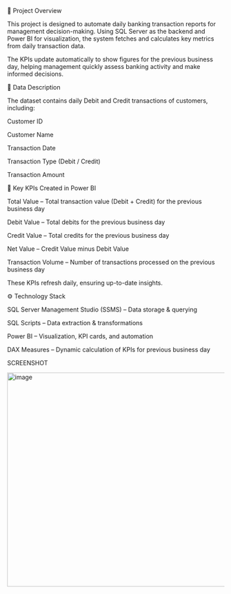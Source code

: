 📌 Project Overview

This project is designed to automate daily banking transaction reports for management decision-making.
Using SQL Server as the backend and Power BI for visualization, the system fetches and calculates key metrics from daily transaction data.

The KPIs update automatically to show figures for the previous business day, helping management quickly assess banking activity and make informed decisions.

🏦 Data Description

The dataset contains daily Debit and Credit transactions of customers, including:

Customer ID

Customer Name

Transaction Date

Transaction Type (Debit / Credit)

Transaction Amount

🎯 Key KPIs Created in Power BI

Total Value – Total transaction value (Debit + Credit) for the previous business day

Debit Value – Total debits for the previous business day

Credit Value – Total credits for the previous business day

Net Value – Credit Value minus Debit Value

Transaction Volume – Number of transactions processed on the previous business day

These KPIs refresh daily, ensuring up-to-date insights.

⚙️ Technology Stack

SQL Server Management Studio (SSMS) – Data storage & querying

SQL Scripts – Data extraction & transformations

Power BI – Visualization, KPI cards, and automation

DAX Measures – Dynamic calculation of KPIs for previous business day

SCREENSHOT

<img width="902" height="497" alt="image" src="https://github.com/user-attachments/assets/f9ceb09e-9884-497a-aeed-8eff778cc29b" />


